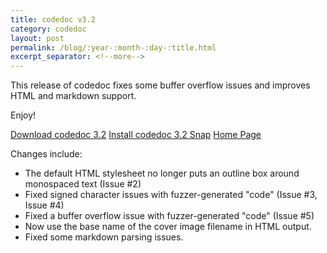 ```yaml
---
title: codedoc v3.2
category: codedoc
layout: post
permalink: /blog/:year-:month-:day-:title.html
excerpt_separator: <!--more-->
---
```


This release of codedoc fixes some buffer overflow issues and improves HTML and markdown support.

Enjoy!

<a class="btn btn-primary" href="https://github.com/michaelrsweet/codedoc/releases/tag/v3.2">Download codedoc 3.2</a>
<a class="btn btn-default" href="https://snapcraft.io/codedoc">Install codedoc 3.2 Snap</a>
<a class="btn btn-default" href="/codedoc/index.html">Home Page</a>

<!--more-->

Changes include:

- The default HTML stylesheet no longer puts an outline box around monospaced
  text (Issue #2)
- Fixed signed character issues with fuzzer-generated "code" (Issue #3,
  Issue #4)
- Fixed a buffer overflow issue with fuzzer-generated "code" (Issue #5)
- Now use the base name of the cover image filename in HTML output.
- Fixed some markdown parsing issues.

